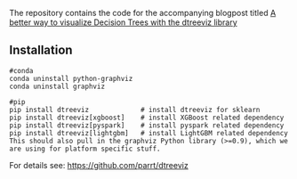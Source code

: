 The repository contains the code for the accompanying blogpost titled [A better way to visualize Decision Trees with the dtreeviz library](https://towardsdatascience.com/a-better-way-to-visualize-decision-trees-with-the-dtreeviz-library-758994cdf05e?sk=ad5fcdf665e07388a829bb5320be9a6f)




## Installation

```
#conda
conda uninstall python-graphviz
conda uninstall graphviz

#pip
pip install dtreeviz             # install dtreeviz for sklearn
pip install dtreeviz[xgboost]    # install XGBoost related dependency
pip install dtreeviz[pyspark]    # install pyspark related dependency
pip install dtreeviz[lightgbm]   # install LightGBM related dependency
This should also pull in the graphviz Python library (>=0.9), which we are using for platform specific stuff.

```
For details see: https://github.com/parrt/dtreeviz
